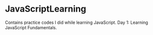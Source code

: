 # JavaScriptLearning
Contains practice codes I did while learning JavaScript.
 	Day 1: Learning JavaScript Fundamentals.
